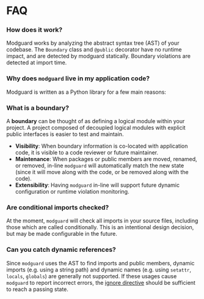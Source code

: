 # FAQ

### How does it work?
Modguard works by analyzing the abstract syntax tree (AST) of your codebase. The `Boundary` class and `@public` decorator have no runtime impact, and are detected by modguard statically. Boundary violations are detected at import time.
### Why does `modguard` live in my application code?
Modguard is written as a Python library for a few main reasons:
### What is a boundary?
A **boundary** can be thought of as defining a logical module within your project. A project composed of decoupled logical modules with explicit public interfaces is easier to test and maintain.
- **Visibility**: When boundary information is co-located with application code, it is visible to a code reviewer or future maintainer.
- **Maintenance**: When packages or public members are moved, renamed, or removed, in-line `modguard` will automatically match the new state (since it will move along with the code, or be removed along with the code).
- **Extensibility**: Having `modguard` in-line will support future dynamic configuration or runtime violation monitoring.
### Are conditional imports checked?
At the moment, `modguard` will check all imports in your source files, including those which are called conditionally. This is an intentional design decision, but may be made configurable in the future.
### Can you catch dynamic references?
Since `modguard` uses the AST to find imports and public members, dynamic imports (e.g. using a string path) and dynamic names (e.g. using `setattr`, `locals`, `globals`) are generally not supported. If these usages cause `modguard` to report incorrect errors, the [ignore directive](api.md#modguard-ignore) should be sufficient to reach a passing state.
